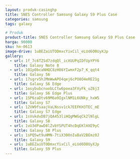 ```yaml
---
layout: produk-casinghp
title: SNES Controller Samsung Galaxy S9 Plus Case
categories: samsung
tags: galaxy

# Produk
product-title: SNES Controller Samsung Galaxy S9 Plus Case
harga: 90000
sku: hn-0613
image-drive: 1uBEZaiUTODmxcYixCil_eLUd6O0UyXJp
gallery:
  - url: 1f_7c6TZSd7zdqQl_icXUUPqIDfUpYPY6
    title: Galaxy Note 8
  - url: 1O1p0bcaNHQC8zH86YIwmxF2p7_K_qqt4
    title: Galaxy S6
  - url: 17sgrv5hJMmWwAPO4qej6cPO8O4eRE21g
    title: Galaxy S6 Edge
  - url: 1osybubcnuobLCtw6poea3FXyFk_uZ6j3
    title: Galaxy S6 Edge Plus
  - url: 1SP6zaDtv69M6a9IgxlNM1L6UNky_hxW5
    title: Galaxy S7
  - url: 12VW9fsaajVaLNssv1ck7EEFKH3TEC_mE
    title: Galaxy S7 Edge
  - url: 1sVukdvDB7jQA453liHQgMWGqCk2lNlgL
    title: Galaxy S8
  - url: 1vU3dPawD8lZvbYSPUT4hcDqEKlHXE9yC
    title: Galaxy S8 Plus
  - url: 1sPQ5wt9uHMN-7tiX300nIuBaV2BEmz0J
    title: Galaxy S9
  - url: 1uBEZaiUTODmxcYixCil_eLUd6O0UyXJp
    title: Galaxy S9 Plus
---
```

